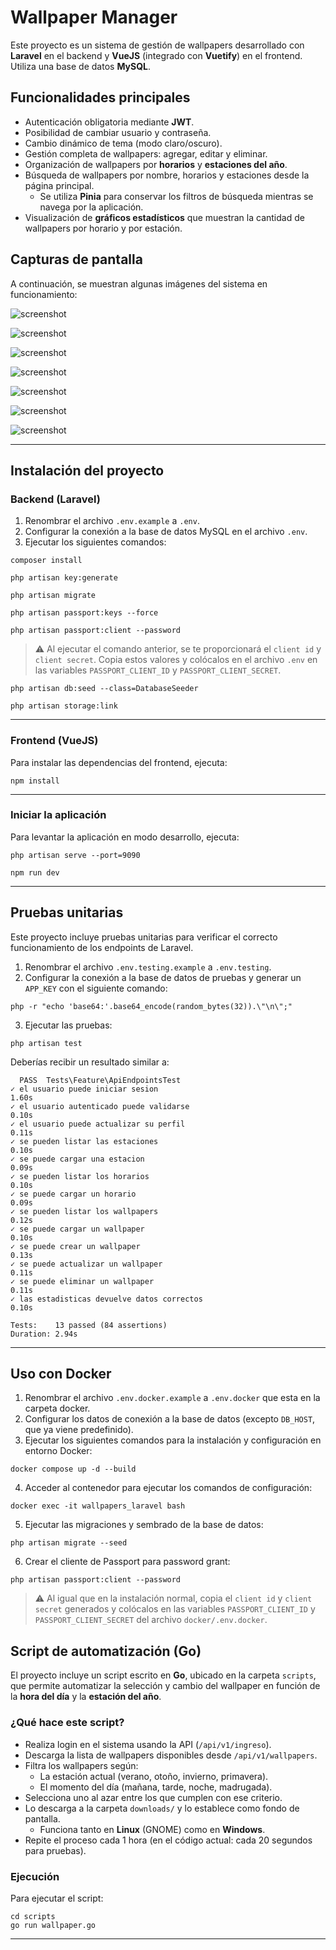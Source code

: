 # Wallpaper Manager

Este proyecto es un sistema de gestión de wallpapers desarrollado con **Laravel** en el backend y **VueJS** (integrado con **Vuetify**) en el frontend. Utiliza una base de datos **MySQL**.

## Funcionalidades principales

- Autenticación obligatoria mediante **JWT**.
- Posibilidad de cambiar usuario y contraseña.
- Cambio dinámico de tema (modo claro/oscuro).
- Gestión completa de wallpapers: agregar, editar y eliminar.
- Organización de wallpapers por **horarios** y **estaciones del año**.
- Búsqueda de wallpapers por nombre, horarios y estaciones desde la página principal.
  - Se utiliza **Pinia** para conservar los filtros de búsqueda mientras se navega por la aplicación.
- Visualización de **gráficos estadísticos** que muestran la cantidad de wallpapers por horario y por estación.

## Capturas de pantalla

A continuación, se muestran algunas imágenes del sistema en funcionamiento:

![screenshot](https://blogger.googleusercontent.com/img/b/R29vZ2xl/AVvXsEg2fH9z7PtMpR8CT1X8_C27UvmyxGjSxSERUJklo39AVcaZc3aoktWzePREsw05ON3UMMuY2qywNt6pZVGLJcyztEKTMCRsdxe3vRXvb48hmvFf_WP-1DmpVNtbI8Dz4sqvvqZy3IpDAnaPSaPJYdycZ-4bJxmroJhZAljfXzOUN8H3uSNza8t4mmSMR7M/s1917/1.png)

![screenshot](https://blogger.googleusercontent.com/img/b/R29vZ2xl/AVvXsEieTL6Or8biyT1iAJayYtUViZR1hXcuumkkE1hK-Qtg1x5THNLACTaqW_wGhOzXYf3W1Qtn4dXXP3IQPQ0EAGTVESutSJZEhwkLPWsXg6P0sD3Zm4gpqESR75_1AkxaHL4O8Adn_yEMjPlpJdXiXCWEpkcbd6Z1eKoFnKdhZy3Xu3IuyGUrHe6lT-43z3Q/s1914/2.png)

![screenshot](https://blogger.googleusercontent.com/img/b/R29vZ2xl/AVvXsEgHqt7xv8WwLlWJHOsfOSAMzDlzBtotKn0nR15pS4pWjElT3mAdJXKjH6dVIzgXDMyPDGXy1q9EvhP8T4tYsqik7V9Z-u2TsswzJKXxpgVvHPj4G9nXaz0o7qHo_l1KSPZv_sKLmOgDm2lhyphenhyphen8lduu2NJjAW7sMlf9H9IwngN3Po3sSKWsAOkb3swhX2BBs/s1919/3.png)

![screenshot](https://blogger.googleusercontent.com/img/b/R29vZ2xl/AVvXsEhtFpsrDDOPY3DpjxCZRClppd5aqiKZmTy4LBAYjd1R6pzn3hwAFaPfPIsnka7FgEANZUSKTUfphE1qD8hndv_jftU6g3I47OR6F1W_OeB9Vc9Y_t2v1e-49MEdcMaWKVmlzn7X1xuUngDPcn5OHcFaCjmgG_817C2i-f35FCcdzz0rMze_ZmKukm9izNI/s1919/4.png)

![screenshot](https://blogger.googleusercontent.com/img/b/R29vZ2xl/AVvXsEiZTH0f5-i9f6v8QKyl7q2gAX0ww7YshDfF1320dKG0ctZgnWzi3YZOVu6PY0J1dyUkKb90BT4gtOTtUofDbkFANvaX0U7MqVo80RU8Ixsmks8_YBL4e0Sk-okHfLezB7jgFt6D2o-NSxQBdR-2TCww2VgdihGQRNnp3KuZtTJQejqXyf8nzi_qu6q-Uac/s1919/5.png)

![screenshot](https://blogger.googleusercontent.com/img/b/R29vZ2xl/AVvXsEgUALNdYz7Awz-ihO0S2dZcYBBFTeHsXmGm0HGDxA9bJy1PQ0Le00bDtLENemUHc68IRG4Uhss09qRCpHkD1DA4k5odeD6cuvKDaadtgD1Syi1VPfYjUGFOCsZ2pjBFJ1KFmB6RVKvOpIWcCRY4eUC5_bb_AZ6nmhx1MC4n65tpKHXKoNrOAzzV2zBQq-Y/s1919/6.png)

![screenshot](https://blogger.googleusercontent.com/img/b/R29vZ2xl/AVvXsEjiMnpp9XnBYQqlxRZR9oiCQ0KkNc4qjUahjcNFYgV9-9Gy6FHFJzUEd2c0CCqMvZije8uMNJC_H1om4Or1h49zbS3gFwKachyphenhyphenMuQlQ3XdyM5VF-FD83STnYVn0m-_Epx4SBaWyOg92FtiXdEXhaX8w_16KdOZJCgqX1cpsmGl2FYhF4C1al-ABNI8bwH0/s1919/7.png)

---

## Instalación del proyecto

### Backend (Laravel)

1. Renombrar el archivo `.env.example` a `.env`.
2. Configurar la conexión a la base de datos MySQL en el archivo `.env`.
3. Ejecutar los siguientes comandos:

```
composer install
```

```
php artisan key:generate
```

```
php artisan migrate
```

```
php artisan passport:keys --force
```

```
php artisan passport:client --password
```

> ⚠️ Al ejecutar el comando anterior, se te proporcionará el `client id` y `client secret`. Copia estos valores y colócalos en el archivo `.env` en las variables `PASSPORT_CLIENT_ID` y `PASSPORT_CLIENT_SECRET`.

```
php artisan db:seed --class=DatabaseSeeder
```

```
php artisan storage:link
```

---

### Frontend (VueJS)

Para instalar las dependencias del frontend, ejecuta:

```
npm install
```

---

### Iniciar la aplicación

Para levantar la aplicación en modo desarrollo, ejecuta:

```
php artisan serve --port=9090
```

```
npm run dev
```

---

## Pruebas unitarias

Este proyecto incluye pruebas unitarias para verificar el correcto funcionamiento de los endpoints de Laravel.

1. Renombrar el archivo `.env.testing.example` a `.env.testing`.
2. Configurar la conexión a la base de datos de pruebas y generar un `APP_KEY` con el siguiente comando:

```
php -r "echo 'base64:'.base64_encode(random_bytes(32)).\"\n\";"
```

3. Ejecutar las pruebas:

```
php artisan test
```

Deberías recibir un resultado similar a:

```
  PASS  Tests\Feature\ApiEndpointsTest
✓ el usuario puede iniciar sesion                                                                                                              1.60s  
✓ el usuario autenticado puede validarse                                                                                                       0.10s  
✓ el usuario puede actualizar su perfil                                                                                                        0.11s  
✓ se pueden listar las estaciones                                                                                                              0.10s  
✓ se puede cargar una estacion                                                                                                                 0.09s  
✓ se pueden listar los horarios                                                                                                                0.10s  
✓ se puede cargar un horario                                                                                                                   0.09s  
✓ se pueden listar los wallpapers                                                                                                              0.12s  
✓ se puede cargar un wallpaper                                                                                                                 0.10s  
✓ se puede crear un wallpaper                                                                                                                  0.13s  
✓ se puede actualizar un wallpaper                                                                                                             0.11s  
✓ se puede eliminar un wallpaper                                                                                                               0.11s  
✓ las estadisticas devuelve datos correctos                                                                                                        0.10s  

Tests:    13 passed (84 assertions)
Duration: 2.94s
```

---

## Uso con Docker

1. Renombrar el archivo `.env.docker.example` a `.env.docker` que esta en la carpeta docker.
2. Configurar los datos de conexión a la base de datos (excepto `DB_HOST`, que ya viene predefinido).
3. Ejecutar los siguientes comandos para la instalación y configuración en entorno Docker:

```
docker compose up -d --build
```

4. Acceder al contenedor para ejecutar los comandos de configuración:

```
docker exec -it wallpapers_laravel bash
```

5. Ejecutar las migraciones y sembrado de la base de datos:

```
php artisan migrate --seed
```

6. Crear el cliente de Passport para password grant:

```
php artisan passport:client --password
```

> ⚠️ Al igual que en la instalación normal, copia el `client id` y `client secret` generados y colócalos en las variables `PASSPORT_CLIENT_ID` y `PASSPORT_CLIENT_SECRET` del archivo `docker/.env.docker`.

## Script de automatización (Go)

El proyecto incluye un script escrito en **Go**, ubicado en la carpeta `scripts`, que permite automatizar la selección y cambio del wallpaper en función de la **hora del día** y la **estación del año**.

### ¿Qué hace este script?

- Realiza login en el sistema usando la API (`/api/v1/ingreso`).
- Descarga la lista de wallpapers disponibles desde `/api/v1/wallpapers`.
- Filtra los wallpapers según:
  - La estación actual (verano, otoño, invierno, primavera).
  - El momento del día (mañana, tarde, noche, madrugada).
- Selecciona uno al azar entre los que cumplen con ese criterio.
- Lo descarga a la carpeta `downloads/` y lo establece como fondo de pantalla.
  - Funciona tanto en **Linux** (GNOME) como en **Windows**.
- Repite el proceso cada 1 hora (en el código actual: cada 20 segundos para pruebas).

### Ejecución

Para ejecutar el script:

```
cd scripts
go run wallpaper.go
```

---
